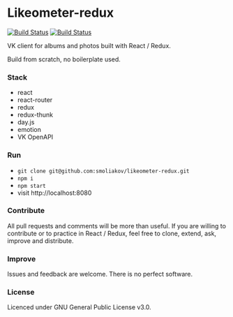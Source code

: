 # Likeometer-redux
[![Build Status](https://travis-ci.org/smoliakov/likeometer-redux.svg?branch=master)](https://travis-ci.org/smoliakov/likeometer-redux)
[![Build Status](https://david-dm.org/smoliakov/likeometer-redux.svg)](https://travis-ci.org/smoliakov/likeometer-redux)

VK client for albums and photos built with React / Redux.

Build from scratch, no boilerplate used.

### Stack

- react
- react-router
- redux
- redux-thunk
- day.js
- emotion
- VK OpenAPI

### Run

- `git clone git@github.com:smoliakov/likeometer-redux.git`
- `npm i`
- `npm start`
- visit http://localhost:8080

### Contribute

All pull requests and comments will be more than useful. If you are willing to contribute or to practice in React / Redux, feel free to clone, extend, ask, improve and distribute.

### Improve

Issues and feedback are welcome. There is no perfect software.

### License

Licenced under GNU General Public License v3.0.
